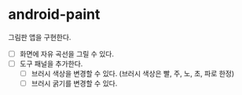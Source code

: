 # android-paint

그림판 앱을 구현한다.

- [ ] 화면에 자유 곡선을 그릴 수 있다.
- [ ] 도구 패널을 추가한다.
    - [ ] 브러시 색상을 변경할 수 있다. (브러시 색상은 빨, 주, 노, 초, 파로 한정)
    - [ ] 브러시 굵기를 변경할 수 있다.
